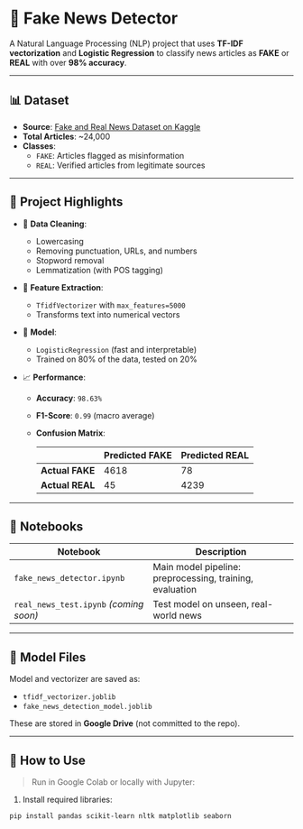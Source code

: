 # 📰 Fake News Detector

A Natural Language Processing (NLP) project that uses **TF-IDF vectorization** and **Logistic Regression** to classify news articles as **FAKE** or **REAL** with over **98% accuracy**.

---

## 📊 Dataset

- **Source**: [Fake and Real News Dataset on Kaggle](https://www.kaggle.com/datasets/clmentbisaillon/fake-and-real-news-dataset)
- **Total Articles**: ~24,000
- **Classes**:
  - `FAKE`: Articles flagged as misinformation
  - `REAL`: Verified articles from legitimate sources

---

## 🚀 Project Highlights

- 🧹 **Data Cleaning**:
  - Lowercasing
  - Removing punctuation, URLs, and numbers
  - Stopword removal
  - Lemmatization (with POS tagging)

- 🔢 **Feature Extraction**:
  - `TfidfVectorizer` with `max_features=5000`
  - Transforms text into numerical vectors

- 🤖 **Model**:
  - `LogisticRegression` (fast and interpretable)
  - Trained on 80% of the data, tested on 20%

- 📈 **Performance**:
  - **Accuracy**: `98.63%`
  - **F1-Score**: `0.99` (macro average)
  - **Confusion Matrix**:
  
    |               | Predicted FAKE | Predicted REAL |
    |---------------|----------------|----------------|
    | **Actual FAKE** |     4618       |       78        |
    | **Actual REAL** |      45        |      4239       |

---

## 🧪 Notebooks

| Notebook | Description |
|----------|-------------|
| `fake_news_detector.ipynb` | Main model pipeline: preprocessing, training, evaluation |
| `real_news_test.ipynb` *(coming soon)* | Test model on unseen, real-world news |

---

## 💾 Model Files

Model and vectorizer are saved as:

- `tfidf_vectorizer.joblib`
- `fake_news_detection_model.joblib`

These are stored in **Google Drive** (not committed to the repo).

---

## 📂 How to Use

> Run in Google Colab or locally with Jupyter:

1. Install required libraries:
```bash
pip install pandas scikit-learn nltk matplotlib seaborn

